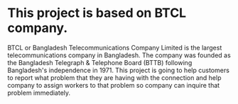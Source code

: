 <H1>This project is based on BTCL company.</H1>
<p>
BTCL or Bangladesh Telecommunications Company Limited is the largest telecommunications company in Bangladesh. The company was founded as the Bangladesh Telegraph & Telephone Board (BTTB) following Bangladesh's independence in 1971.
This project is going to help customers to report what problem that they are having with the connection and help company to assign workers to that problem so company can inquire that problem immediately.
</p>